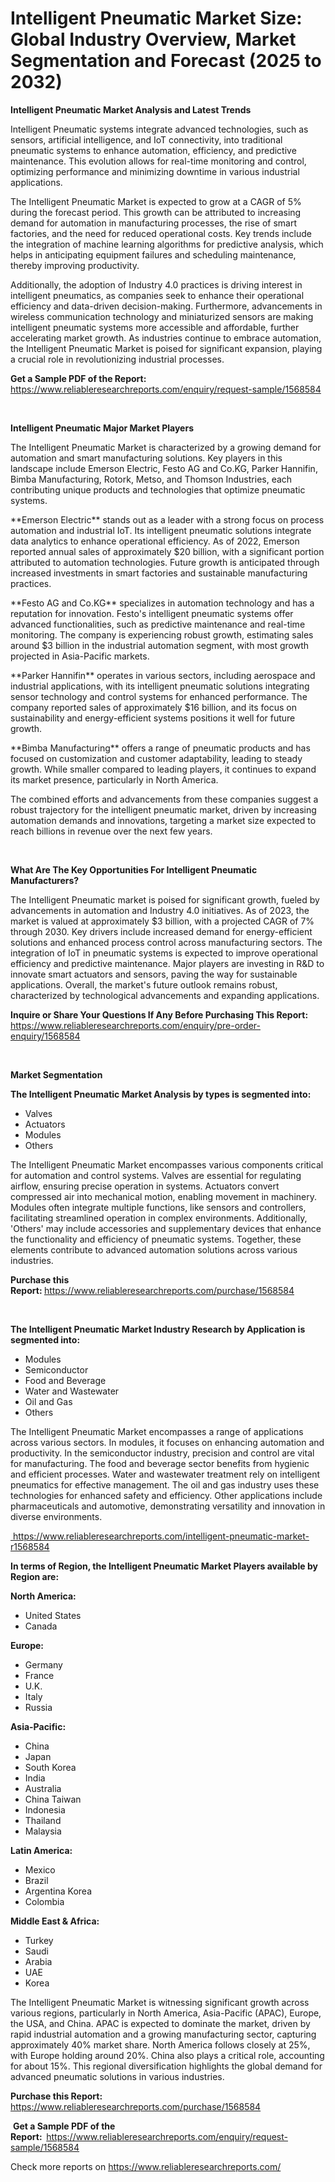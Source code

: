 <p><h1>Intelligent Pneumatic Market Size: Global Industry Overview, Market Segmentation and Forecast (2025 to 2032)</h1></p><p><strong>Intelligent Pneumatic Market Analysis and Latest Trends</strong></p>
<p><p>Intelligent Pneumatic systems integrate advanced technologies, such as sensors, artificial intelligence, and IoT connectivity, into traditional pneumatic systems to enhance automation, efficiency, and predictive maintenance. This evolution allows for real-time monitoring and control, optimizing performance and minimizing downtime in various industrial applications.</p><p>The Intelligent Pneumatic Market is expected to grow at a CAGR of 5% during the forecast period. This growth can be attributed to increasing demand for automation in manufacturing processes, the rise of smart factories, and the need for reduced operational costs. Key trends include the integration of machine learning algorithms for predictive analysis, which helps in anticipating equipment failures and scheduling maintenance, thereby improving productivity.</p><p>Additionally, the adoption of Industry 4.0 practices is driving interest in intelligent pneumatics, as companies seek to enhance their operational efficiency and data-driven decision-making. Furthermore, advancements in wireless communication technology and miniaturized sensors are making intelligent pneumatic systems more accessible and affordable, further accelerating market growth. As industries continue to embrace automation, the Intelligent Pneumatic Market is poised for significant expansion, playing a crucial role in revolutionizing industrial processes.</p></p>
<p><strong>Get a Sample PDF of the Report:&nbsp;</strong> <a href="https://www.reliableresearchreports.com/enquiry/request-sample/1568584?utm_campaign=2295&utm_medium=2&utm_source=Github&utm_content=ia&utm_term=25032025&utm_id=intelligent-pneumatic">https://www.reliableresearchreports.com/enquiry/request-sample/1568584</a></p>
<p>&nbsp;</p>
<p><strong>Intelligent Pneumatic Major Market Players</strong></p>
<p><p>The Intelligent Pneumatic Market is characterized by a growing demand for automation and smart manufacturing solutions. Key players in this landscape include Emerson Electric, Festo AG and Co.KG, Parker Hannifin, Bimba Manufacturing, Rotork, Metso, and Thomson Industries, each contributing unique products and technologies that optimize pneumatic systems.</p><p>**Emerson Electric** stands out as a leader with a strong focus on process automation and industrial IoT. Its intelligent pneumatic solutions integrate data analytics to enhance operational efficiency. As of 2022, Emerson reported annual sales of approximately $20 billion, with a significant portion attributed to automation technologies. Future growth is anticipated through increased investments in smart factories and sustainable manufacturing practices.</p><p>**Festo AG and Co.KG** specializes in automation technology and has a reputation for innovation. Festo's intelligent pneumatic systems offer advanced functionalities, such as predictive maintenance and real-time monitoring. The company is experiencing robust growth, estimating sales around $3 billion in the industrial automation segment, with most growth projected in Asia-Pacific markets.</p><p>**Parker Hannifin** operates in various sectors, including aerospace and industrial applications, with its intelligent pneumatic solutions integrating sensor technology and control systems for enhanced performance. The company reported sales of approximately $16 billion, and its focus on sustainability and energy-efficient systems positions it well for future growth.</p><p>**Bimba Manufacturing** offers a range of pneumatic products and has focused on customization and customer adaptability, leading to steady growth. While smaller compared to leading players, it continues to expand its market presence, particularly in North America.</p><p>The combined efforts and advancements from these companies suggest a robust trajectory for the intelligent pneumatic market, driven by increasing automation demands and innovations, targeting a market size expected to reach billions in revenue over the next few years.</p></p>
<p>&nbsp;</p>
<p><strong>What Are The Key Opportunities For Intelligent Pneumatic Manufacturers?</strong></p>
<p><p>The Intelligent Pneumatic market is poised for significant growth, fueled by advancements in automation and Industry 4.0 initiatives. As of 2023, the market is valued at approximately $3 billion, with a projected CAGR of 7% through 2030. Key drivers include increased demand for energy-efficient solutions and enhanced process control across manufacturing sectors. The integration of IoT in pneumatic systems is expected to improve operational efficiency and predictive maintenance. Major players are investing in R&D to innovate smart actuators and sensors, paving the way for sustainable applications. Overall, the market's future outlook remains robust, characterized by technological advancements and expanding applications.</p></p>
<p><strong>Inquire or Share Your Questions If Any Before Purchasing This Report:</strong> <a href="https://www.reliableresearchreports.com/enquiry/pre-order-enquiry/1568584?utm_campaign=2295&utm_medium=2&utm_source=Github&utm_content=ia&utm_term=25032025&utm_id=intelligent-pneumatic">https://www.reliableresearchreports.com/enquiry/pre-order-enquiry/1568584</a></p>
<p>&nbsp;</p>
<p><strong>Market Segmentation</strong></p>
<p><strong>The Intelligent Pneumatic Market Analysis by types is segmented into:</strong></p>
<p><ul><li>Valves</li><li>Actuators</li><li>Modules</li><li>Others</li></ul></p>
<p><p>The Intelligent Pneumatic Market encompasses various components critical for automation and control systems. Valves are essential for regulating airflow, ensuring precise operation in systems. Actuators convert compressed air into mechanical motion, enabling movement in machinery. Modules often integrate multiple functions, like sensors and controllers, facilitating streamlined operation in complex environments. Additionally, 'Others' may include accessories and supplementary devices that enhance the functionality and efficiency of pneumatic systems. Together, these elements contribute to advanced automation solutions across various industries.</p></p>
<p><strong>Purchase this Report:&nbsp;</strong><a href="https://www.reliableresearchreports.com/purchase/1568584?utm_campaign=2295&utm_medium=2&utm_source=Github&utm_content=ia&utm_term=25032025&utm_id=intelligent-pneumatic">https://www.reliableresearchreports.com/purchase/1568584</a></p>
<p>&nbsp;</p>
<p><strong>The Intelligent Pneumatic Market Industry Research by Application is segmented into:</strong></p>
<p><ul><li>Modules</li><li>Semiconductor</li><li>Food and Beverage</li><li>Water and Wastewater</li><li>Oil and Gas</li><li>Others</li></ul></p>
<p><p>The Intelligent Pneumatic Market encompasses a range of applications across various sectors. In modules, it focuses on enhancing automation and productivity. In the semiconductor industry, precision and control are vital for manufacturing. The food and beverage sector benefits from hygienic and efficient processes. Water and wastewater treatment rely on intelligent pneumatics for effective management. The oil and gas industry uses these technologies for enhanced safety and efficiency. Other applications include pharmaceuticals and automotive, demonstrating versatility and innovation in diverse environments.</p></p>
<p><a href="https://www.reliableresearchreports.com/intelligent-pneumatic-market-r1568584?utm_campaign=2295&utm_medium=2&utm_source=Github&utm_content=ia&utm_term=25032025&utm_id=intelligent-pneumatic">&nbsp;https://www.reliableresearchreports.com/intelligent-pneumatic-market-r1568584</a></p>
<p><strong>In terms of Region, the Intelligent Pneumatic Market Players available by Region are:</strong></p>
<p>
    <p> <strong> North America: </strong>
        <ul>
            <li>United States</li>
            <li>Canada</li>
        </ul>
        </p> 
    <p> <strong> Europe: </strong>
        <ul>
            <li>Germany</li>
            <li>France</li>
            <li>U.K.</li>
            <li>Italy</li>
            <li>Russia</li>
        </ul>
        </p> 
    <p> <strong> Asia-Pacific: </strong>
        <ul>
            <li>China</li>
            <li>Japan</li>
            <li>South Korea</li>
            <li>India</li>
            <li>Australia</li>
            <li>China Taiwan</li>
            <li>Indonesia</li>
            <li>Thailand</li>
            <li>Malaysia</li>
        </ul>
        </p> 
    <p> <strong> Latin America: </strong>
        <ul>
            <li>Mexico</li>
            <li>Brazil</li>
            <li>Argentina Korea</li>
            <li>Colombia</li>
        </ul>
        </p> 
    <p> <strong> Middle East & Africa: </strong>
        <ul>
            <li>Turkey</li>
            <li>Saudi</li>
            <li>Arabia</li>
            <li>UAE</li>
            <li>Korea</li>
        </ul>
    </p>
    </p>
<p><p>The Intelligent Pneumatic Market is witnessing significant growth across various regions, particularly in North America, Asia-Pacific (APAC), Europe, the USA, and China. APAC is expected to dominate the market, driven by rapid industrial automation and a growing manufacturing sector, capturing approximately 40% market share. North America follows closely at 25%, with Europe holding around 20%. China also plays a critical role, accounting for about 15%. This regional diversification highlights the global demand for advanced pneumatic solutions in various industries.</p></p>
<p><strong>Purchase this Report: </strong><a href="https://www.reliableresearchreports.com/purchase/1568584?utm_campaign=2295&utm_medium=2&utm_source=Github&utm_content=ia&utm_term=25032025&utm_id=intelligent-pneumatic">https://www.reliableresearchreports.com/purchase/1568584</a></p>
<p>&nbsp;<strong>Get a Sample PDF of the Report:&nbsp;&nbsp;</strong><a href="https://www.reliableresearchreports.com/enquiry/request-sample/1568584?utm_campaign=2295&utm_medium=2&utm_source=Github&utm_content=ia&utm_term=25032025&utm_id=intelligent-pneumatic">https://www.reliableresearchreports.com/enquiry/request-sample/1568584</a></p>
<p><strong></strong></p>
<p>Check more reports on <a href="https://www.reliableresearchreports.com/?utm_campaign=2295&utm_medium=2&utm_source=Github&utm_content=ia&utm_term=25032025&utm_id=intelligent-pneumatic">https://www.reliableresearchreports.com/</a></p>